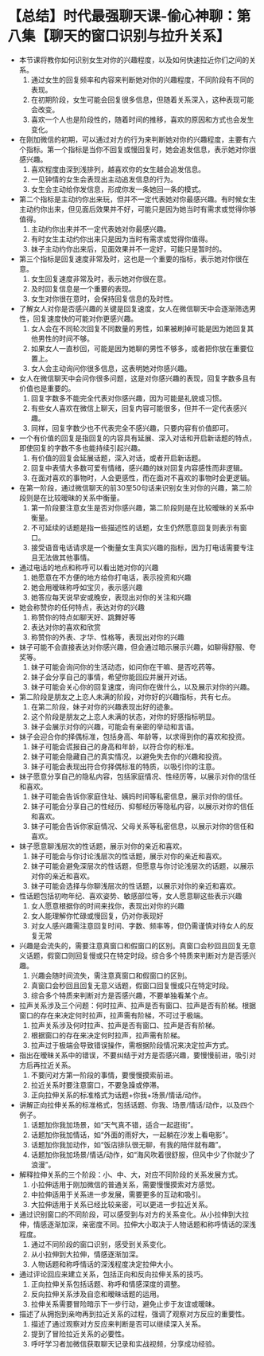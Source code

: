 # 【总结】时代最强聊天课-偷心神聊：第八集【聊天的窗口识别与拉升关系】

-   本节课将教你如何识别女生对你的兴趣程度，以及如何快速拉近你们之间的关系。
    1.  通过女生的回复频率和内容来判断她对你的兴趣程度，不同阶段有不同的表现。
    2.  在初期阶段，女生可能会回复很多信息，但随着关系深入，这种表现可能会改变。
    3.  喜欢一个人也是阶段性的，随着时间的推移，喜欢的原因和方式也会发生变化。
-   在刚加微信的初期，可以通过对方的行为来判断她对你的兴趣程度，主要有六个指标。第一个指标是当你不回复或慢回复时，她会追发信息，表示她对你很感兴趣。
    1.  喜欢程度由深到浅排列，越喜欢你的女生越会追发信息。
    2.  一见钟情的女生会表现出主动追发信息的行为。
    3.  女生会主动给你发信息，形成你发一条她回一条的模式。
-   第二个指标是主动约你出来玩，但并不一定代表她对你最感兴趣。有时候女生主动约你出来，但见面后效果并不好，可能只是因为她当时有需求或觉得你够值得。
    1.  主动约你出来并不一定代表她对你最感兴趣。
    2.  有时女生主动约你出来只是因为当时有需求或觉得你值得。
    3.  妹子主动约你出来后，见面效果并不一定好，可能只是暂时的。
-   第三个指标是回复速度非常及时，这也是一个重要的指标，表示她对你很在意。
    1.  女生回复速度非常及时，表示她对你很在意。
    2.  及时回复信息是一个重要的表现。
    3.  女生对你很在意时，会保持回复信息的及时性。
-   了解女人对你是否感兴趣的关键是回复速度，女人在微信聊天中会逐渐筛选男性，回复速度快的可能对你更感兴趣。
    1.  女人会在不同轮次回复不同数量的男性，如果被刷掉可能是因为她回复其他男性的时间不够。
    2.  如果女人一直秒回，可能是因为她聊的男性不够多，或者把你放在重要位置上。
    3.  女人会主动询问你很多信息，这表明她对你感兴趣。
-   女人在微信聊天中会问你很多问题，这是对你感兴趣的表现，回复字数多且有价值也是重要的。
    1.  回复字数多不能完全代表对你感兴趣，因为可能是礼貌或习惯。
    2.  有些女人喜欢在微信上聊天，回复内容可能很多，但并不一定代表感兴趣。
    3.  同样，回复字数少也不代表完全不感兴趣，只要内容有价值即可。
-   一个有价值的回复是指回复的内容具有延展、深入对话和开启新话题的特点，即使回复的字数不多也能持续引起兴趣。
    1.  有价值的回复会延展话题，深入对话，或者开启新话题。
    2.  回复中表情大多数可爱有情绪，感兴趣的妹对回复内容感性而非逻辑。
    3.  在面对喜欢的事物时，人会更感性，而在面对不喜欢的事物时会更逻辑。
-   在第一阶段，通过微信聊天的前30至50句话来识别女生对你的兴趣，第二阶段则是在比较暧昧的关系中衡量。
    1.  第一阶段要注意女生是否对你感兴趣，第二阶段则是在比较暧昧的关系中衡量。
    2.  不可延续的话题是指一些描述性的话题，女生仍然愿意回复则表示有窗口。
    3.  接受语音电话请求是一个衡量女生真实兴趣的指标，因为打电话需要专注且无法做其他事情。
-   通过电话的地点和称呼可以看出她对你的兴趣
    1.  她愿意在不方便的地方给你打电话，表示投资和兴趣
    2.  她会用暧昧称呼如宝贝，表示感兴趣
    3.  她答应每天说早安或晚安，表现出对你的关注和兴趣
-   她会称赞你的任何特点，表达对你的兴趣
    1.  称赞你的特点如聊天好、跳舞好等
    2.  表达对你的喜欢和欣赏
    3.  称赞你的外表、才华、性格等，表现出对你的兴趣
-   妹子可能不会直接表达对你感兴趣，但会通过暗示展示兴趣，如聊得舒服、夸奖等。
    1.  妹子可能会询问你的生活动态，如问你在干嘛、是否吃药等。
    2.  妹子会分享自己的事情，希望你能回应并展开对话。
    3.  妹子可能会关心你的回复速度，询问你在做什么，以及展示对你的兴趣。
-   第二阶段是朋友之上恋人未满的阶段，对你好的兴趣指标，共有七点。
    1.  在第二阶段，妹子对你的兴趣表现出好的迹象。
    2.  这个阶段是朋友之上恋人未满的状态，对你的好感指标明显。
    3.  妹子会展示对你的兴趣，可能会有亲密的举动和言语。
-   妹子会迎合你的择偶标准，包括身高、年龄等，以求得到你的喜欢和投资。
    1.  妹子可能会谎报自己的身高和年龄，以符合你的标准。
    2.  妹子可能会隐藏自己的真实情况，以避免失去你的兴趣和投资。
    3.  妹子可能会表现出符合你择偶标准的特质，以吸引你的注意。
-   妹子愿意分享自己的隐私内容，包括家庭情况、性经历等，以展示对你的信任和喜欢。
    1.  妹子可能会告诉你家庭住址、姨妈时间等私密信息，展示对你的信任。
    2.  妹子可能会分享自己的性经历、抑郁经历等隐私内容，以展示对你的信任和喜欢。
    3.  妹子可能会告诉你家庭情况、父母关系等私密信息，以展示对你的信任和喜欢。
-   妹子愿意聊浅层次的性话题，展示对你的亲近和喜欢。
    1.  妹子可能会与你讨论浅层次的性话题，展示对你的亲近和喜欢。
    2.  妹子可能会避免深层次的性话题，但愿意与你讨论浅层次的话题，以展示对你的亲近和喜欢。
    3.  妹子可能会选择与你聊浅层次的性话题，以展示对你的亲近和喜欢。
-   性话题包括初吻年纪、喜欢姿势、敏感部位等，女人愿意聊这些表示兴趣
    1.  女人愿意根据你的时间来找你，表现出对你的兴趣
    2.  女人能理解你忙碌或慢回复，仍对你表现好
    3.  对女人感兴趣需注意回复时间、字数、频率等，但仍需谨慎对待女人的反复无常
-   兴趣是会流失的，需要注意真窗口和假窗口的区别。真窗口会秒回且回复无意义话题，假窗口则回复慢或只在特定时段。综合多个特质来判断对方是否感兴趣。
    1.  兴趣会随时间流失，需注意真窗口和假窗口的区别。
    2.  真窗口会秒回且回复无意义话题，假窗口回复慢或只在特定时段。
    3.  综合多个特质来判断对方是否感兴趣，不要单独看某个点。
-   拉声关系涉及三个问题：何时拉声、拉声是否有窗口、拉声是否有阶梯。根据窗口的存在来决定何时拉声，拉声需有阶梯，不可过于极端。
    1.  拉声关系涉及何时拉声、拉声是否有窗口、拉声是否有阶梯。
    2.  根据窗口的存在来决定何时拉声，拉声需有阶梯。
    3.  拉声过于极端会导致错误操作，需根据阶段情况来决定拉声方式。
-   指出在暧昧关系中的错误，不要纠结于对方是否感兴趣，要慢慢前进，吸引对方后再拉近关系。
    1.  不要问对方第一阶段的事情，要慢慢摸索前进。
    2.  拉近关系时要注意窗口，不要急躁或停滞。
    3.  正向拉伸关系的标准格式为话题+你我+场景/情话/动作。
-   讲解正向拉伸关系的标准格式，包括话题、你我、场景/情话/动作，以及四个例子。
    1.  话题加你我加场景，如“天气真不错，适合一起逛街”。
    2.  话题加你我加情话，如“外面的雨好大，一起躺在沙发上看电影”。
    3.  话题加你我加动作，如“饭店排队很无聊，有我的陪伴就有趣”。
    4.  话题加你我加场景/情话/动作，如“海风吹着很舒服，但风中少了你就少了浪漫”。
-   解释拉伸关系的三个阶段：小、中、大，对应不同阶段的关系发展方式。
    1.  小拉伸适用于刚加微信的普通关系，需要慢慢摸索对方感觉。
    2.  中拉伸适用于关系进一步发展，需要更多的互动和吸引。
    3.  大拉伸适用于关系已经比较亲密，可以更进一步拉近关系。
-   通过识别窗口的不同阶段，可以感受到与对方的关系变化。从小拉伸到大拉伸，情感逐渐加深，亲密度不同。拉伸大小取决于人物话题和称呼情话的深浅程度。
    1.  通过不同阶段的窗口识别，感受到关系变化。
    2.  从小拉伸到大拉伸，情感逐渐加深。
    3.  人物话题和称呼情话的深浅程度决定拉伸大小。
-   通过评论回应来建立关系，包括正向和反向拉伸关系的技巧。
    1.  正向拉伸关系包括话题、称呼和情感深度的调整。
    2.  反向拉伸关系涉及自恋和暧昧话题的运用。
    3.  拉伸关系需要冒险暗示下一步行动，避免止步于友谊或暧昧。
-   描述了从拥抱到亲吻再到拉近关系的过程，强调了观察对方反应的重要性。
    1.  描述了通过观察对方反应来判断是否可以继续深入关系。
    2.  提到了冒险拉近关系的必要性。
    3.  呼吁学习者加微信获取聊天记录和实战视频，分享成功经验。